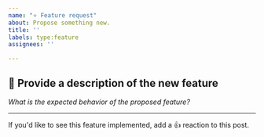 ```yaml
---
name: "⭐ Feature request"
about: Propose something new.
title: ''
labels: type:feature
assignees: ''

---
```


## 📝 Provide a description of the new feature

*What is the expected behavior of the proposed feature?*

---

If you'd like to see this feature implemented, add a 👍 reaction to this post.
